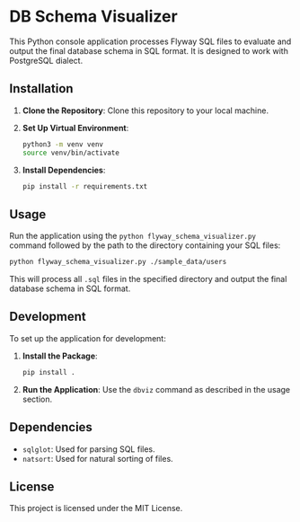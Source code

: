 # DB Schema Visualizer

This Python console application processes Flyway SQL files to evaluate and output the final database schema in SQL format. It is designed to work with PostgreSQL dialect.

## Installation

1. **Clone the Repository**: Clone this repository to your local machine.

2. **Set Up Virtual Environment**:
   ```bash
   python3 -m venv venv
   source venv/bin/activate
   ```

3. **Install Dependencies**:
   ```bash
   pip install -r requirements.txt
   ```

## Usage

Run the application using the `python flyway_schema_visualizer.py` command followed by the path to the directory containing your SQL files:

```bash
python flyway_schema_visualizer.py ./sample_data/users
```

This will process all `.sql` files in the specified directory and output the final database schema in SQL format.

## Development

To set up the application for development:

1. **Install the Package**:
   ```bash
   pip install .
   ```

2. **Run the Application**:
   Use the `dbviz` command as described in the usage section.

## Dependencies

- `sqlglot`: Used for parsing SQL files.
- `natsort`: Used for natural sorting of files.

## License

This project is licensed under the MIT License. 